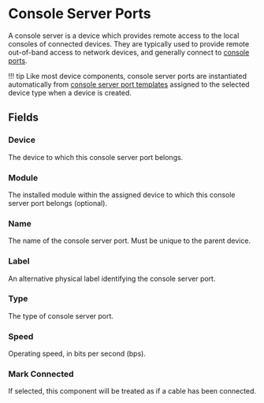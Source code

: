 # Console Server Ports

A console server is a device which provides remote access to the local consoles of connected devices. They are typically used to provide remote out-of-band access to network devices, and generally connect to [console ports](./consoleport.md).

!!! tip
    Like most device components, console server ports are instantiated automatically from [console server port templates](./consoleserverporttemplate.md) assigned to the selected device type when a device is created.

## Fields

### Device

The device to which this console server port belongs.

### Module

The installed module within the assigned device to which this console server port belongs (optional).

### Name

The name of the console server port. Must be unique to the parent device.

### Label

An alternative physical label identifying the console server port.

### Type

The type of console server port.

### Speed

Operating speed, in bits per second (bps).

### Mark Connected

If selected, this component will be treated as if a cable has been connected.